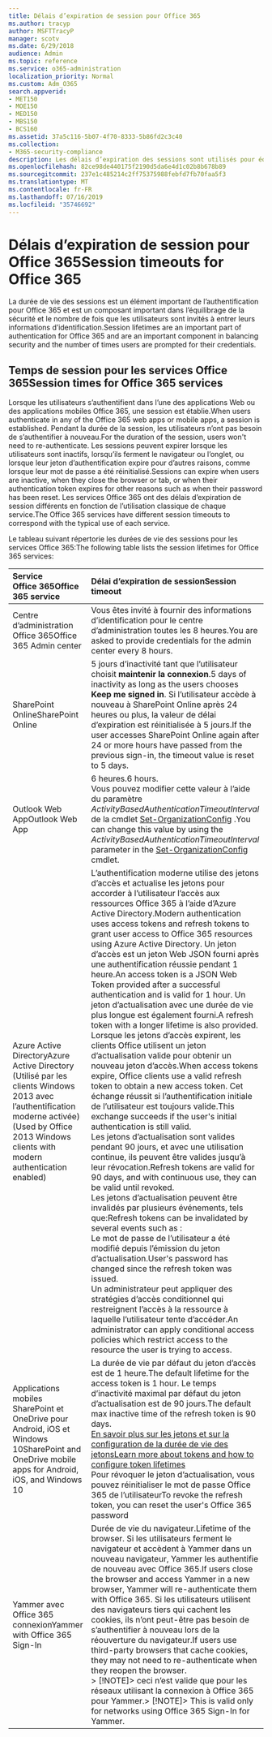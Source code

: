 ```yaml
---
title: Délais d’expiration de session pour Office 365
ms.author: tracyp
author: MSFTTracyP
manager: scotv
ms.date: 6/29/2018
audience: Admin
ms.topic: reference
ms.service: o365-administration
localization_priority: Normal
ms.custom: Adm_O365
search.appverid:
- MET150
- MOE150
- MED150
- MBS150
- BCS160
ms.assetid: 37a5c116-5b07-4f70-8333-5b86fd2c3c40
ms.collection:
- M365-security-compliance
description: Les délais d’expiration des sessions sont utilisés pour équilibrer la sécurité et faciliter l’accès dans les applications clientes Office 365.
ms.openlocfilehash: 82ce98de440175f2190d5da6e4d1c02b8b678b89
ms.sourcegitcommit: 237e1c485214c2ff75375988febfd7fb70faa5f3
ms.translationtype: MT
ms.contentlocale: fr-FR
ms.lasthandoff: 07/16/2019
ms.locfileid: "35746692"
---
```

# <a name="session-timeouts-for-office-365"></a><span data-ttu-id="55951-103">Délais d’expiration de session pour Office 365</span><span class="sxs-lookup"><span data-stu-id="55951-103">Session timeouts for Office 365</span></span>

<span data-ttu-id="55951-104">La durée de vie des sessions est un élément important de l’authentification pour Office 365 et est un composant important dans l’équilibrage de la sécurité et le nombre de fois que les utilisateurs sont invités à entrer leurs informations d’identification.</span><span class="sxs-lookup"><span data-stu-id="55951-104">Session lifetimes are an important part of authentication for Office 365 and are an important component in balancing security and the number of times users are prompted for their credentials.</span></span>
  
## <a name="session-times-for-office-365-services"></a><span data-ttu-id="55951-105">Temps de session pour les services Office 365</span><span class="sxs-lookup"><span data-stu-id="55951-105">Session times for Office 365 services</span></span>

<span data-ttu-id="55951-106">Lorsque les utilisateurs s’authentifient dans l’une des applications Web ou des applications mobiles Office 365, une session est établie.</span><span class="sxs-lookup"><span data-stu-id="55951-106">When users authenticate in any of the Office 365 web apps or mobile apps, a session is established.</span></span> <span data-ttu-id="55951-107">Pendant la durée de la session, les utilisateurs n’ont pas besoin de s’authentifier à nouveau.</span><span class="sxs-lookup"><span data-stu-id="55951-107">For the duration of the session, users won't need to re-authenticate.</span></span> <span data-ttu-id="55951-108">Les sessions peuvent expirer lorsque les utilisateurs sont inactifs, lorsqu’ils ferment le navigateur ou l’onglet, ou lorsque leur jeton d’authentification expire pour d’autres raisons, comme lorsque leur mot de passe a été réinitialisé.</span><span class="sxs-lookup"><span data-stu-id="55951-108">Sessions can expire when users are inactive, when they close the browser or tab, or when their authentication token expires for other reasons such as when their password has been reset.</span></span> <span data-ttu-id="55951-109">Les services Office 365 ont des délais d’expiration de session différents en fonction de l’utilisation classique de chaque service.</span><span class="sxs-lookup"><span data-stu-id="55951-109">The Office 365 services have different session timeouts to correspond with the typical use of each service.</span></span>
  
<span data-ttu-id="55951-110">Le tableau suivant répertorie les durées de vie des sessions pour les services Office 365:</span><span class="sxs-lookup"><span data-stu-id="55951-110">The following table lists the session lifetimes for Office 365 services:</span></span>
  
|<span data-ttu-id="55951-111">**Service Office 365**</span><span class="sxs-lookup"><span data-stu-id="55951-111">**Office 365 service**</span></span>|<span data-ttu-id="55951-112">**Délai d’expiration de session**</span><span class="sxs-lookup"><span data-stu-id="55951-112">**Session timeout**</span></span>|
|:-----|:-----|
|<span data-ttu-id="55951-113">Centre d’administration Office 365</span><span class="sxs-lookup"><span data-stu-id="55951-113">Office 365 Admin center</span></span>  <br/> |<span data-ttu-id="55951-114">Vous êtes invité à fournir des informations d’identification pour le centre d’administration toutes les 8 heures.</span><span class="sxs-lookup"><span data-stu-id="55951-114">You are asked to provide credentials for the admin center every 8 hours.</span></span>  <br/> |
|<span data-ttu-id="55951-115">SharePoint Online</span><span class="sxs-lookup"><span data-stu-id="55951-115">SharePoint Online</span></span>  <br/> |<span data-ttu-id="55951-116">5 jours d’inactivité tant que l’utilisateur choisit **maintenir la connexion**.</span><span class="sxs-lookup"><span data-stu-id="55951-116">5 days of inactivity as long as the users chooses **Keep me signed in**.</span></span> <span data-ttu-id="55951-117">Si l’utilisateur accède à nouveau à SharePoint Online après 24 heures ou plus, la valeur de délai d’expiration est réinitialisée à 5 jours.</span><span class="sxs-lookup"><span data-stu-id="55951-117">If the user accesses SharePoint Online again after 24 or more hours have passed from the previous sign-in, the timeout value is reset to 5 days.</span></span>  <br/> |
|<span data-ttu-id="55951-118">Outlook Web App</span><span class="sxs-lookup"><span data-stu-id="55951-118">Outlook Web App</span></span>  <br/> |<span data-ttu-id="55951-119">6 heures.</span><span class="sxs-lookup"><span data-stu-id="55951-119">6 hours.</span></span>  <br/> <span data-ttu-id="55951-120">Vous pouvez modifier cette valeur à l’aide du paramètre _ActivityBasedAuthenticationTimeoutInterval_ de la cmdlet [Set-OrganizationConfig](https://go.microsoft.com/fwlink/p/?LinkId=615378) .</span><span class="sxs-lookup"><span data-stu-id="55951-120">You can change this value by using the  _ActivityBasedAuthenticationTimeoutInterval_ parameter in the [Set-OrganizationConfig](https://go.microsoft.com/fwlink/p/?LinkId=615378) cmdlet.</span></span>  <br/> |
|<span data-ttu-id="55951-121">Azure Active Directory</span><span class="sxs-lookup"><span data-stu-id="55951-121">Azure Active Directory</span></span>  <br/> <span data-ttu-id="55951-122">(Utilisé par les clients Windows 2013 avec l’authentification moderne activée)</span><span class="sxs-lookup"><span data-stu-id="55951-122">(Used by Office 2013 Windows clients with modern authentication enabled)</span></span>  <br/> | <span data-ttu-id="55951-123">L’authentification moderne utilise des jetons d’accès et actualise les jetons pour accorder à l’utilisateur l’accès aux ressources Office 365 à l’aide d’Azure Active Directory.</span><span class="sxs-lookup"><span data-stu-id="55951-123">Modern authentication uses access tokens and refresh tokens to grant user access to Office 365 resources using Azure Active Directory.</span></span> <span data-ttu-id="55951-124">Un jeton d’accès est un jeton Web JSON fourni après une authentification réussie pendant 1 heure.</span><span class="sxs-lookup"><span data-stu-id="55951-124">An access token is a JSON Web Token provided after a successful authentication and is valid for 1 hour.</span></span> <span data-ttu-id="55951-125">Un jeton d’actualisation avec une durée de vie plus longue est également fourni.</span><span class="sxs-lookup"><span data-stu-id="55951-125">A refresh token with a longer lifetime is also provided.</span></span> <span data-ttu-id="55951-126">Lorsque les jetons d’accès expirent, les clients Office utilisent un jeton d’actualisation valide pour obtenir un nouveau jeton d’accès.</span><span class="sxs-lookup"><span data-stu-id="55951-126">When access tokens expire, Office clients use a valid refresh token to obtain a new access token.</span></span> <span data-ttu-id="55951-127">Cet échange réussit si l’authentification initiale de l’utilisateur est toujours valide.</span><span class="sxs-lookup"><span data-stu-id="55951-127">This exchange succeeds if the user's initial authentication is still valid.</span></span>  <br/>  <span data-ttu-id="55951-128">Les jetons d’actualisation sont valides pendant 90 jours, et avec une utilisation continue, ils peuvent être valides jusqu’à leur révocation.</span><span class="sxs-lookup"><span data-stu-id="55951-128">Refresh tokens are valid for 90 days, and with continuous use, they can be valid until revoked.</span></span>  <br/>  <span data-ttu-id="55951-129">Les jetons d’actualisation peuvent être invalidés par plusieurs événements, tels que:</span><span class="sxs-lookup"><span data-stu-id="55951-129">Refresh tokens can be invalidated by several events such as :</span></span>  <br/>  <span data-ttu-id="55951-130">Le mot de passe de l’utilisateur a été modifié depuis l’émission du jeton d’actualisation.</span><span class="sxs-lookup"><span data-stu-id="55951-130">User's password has changed since the refresh token was issued.</span></span>  <br/>  <span data-ttu-id="55951-131">Un administrateur peut appliquer des stratégies d’accès conditionnel qui restreignent l’accès à la ressource à laquelle l’utilisateur tente d’accéder.</span><span class="sxs-lookup"><span data-stu-id="55951-131">An administrator can apply conditional access policies which restrict access to the resource the user is trying to access.</span></span>  <br/> |
|<span data-ttu-id="55951-132">Applications mobiles SharePoint et OneDrive pour Android, iOS et Windows 10</span><span class="sxs-lookup"><span data-stu-id="55951-132">SharePoint and OneDrive mobile apps for Android, iOS, and Windows 10</span></span>  <br/> |<span data-ttu-id="55951-133">La durée de vie par défaut du jeton d’accès est de 1 heure.</span><span class="sxs-lookup"><span data-stu-id="55951-133">The default lifetime for the access token is 1 hour.</span></span> <span data-ttu-id="55951-134">Le temps d’inactivité maximal par défaut du jeton d’actualisation est de 90 jours.</span><span class="sxs-lookup"><span data-stu-id="55951-134">The default max inactive time of the refresh token is 90 days.</span></span>  <br/> [<span data-ttu-id="55951-135">En savoir plus sur les jetons et sur la configuration de la durée de vie des jetons</span><span class="sxs-lookup"><span data-stu-id="55951-135">Learn more about tokens and how to configure token lifetimes</span></span>](https://docs.microsoft.com/en-us/azure/active-directory/active-directory-configurable-token-lifetimes) <br/> <span data-ttu-id="55951-136">Pour révoquer le jeton d’actualisation, vous pouvez réinitialiser le mot de passe Office 365 de l’utilisateur</span><span class="sxs-lookup"><span data-stu-id="55951-136">To revoke the refresh token, you can reset the user's Office 365 password</span></span>  <br/> |
|<span data-ttu-id="55951-137">Yammer avec Office 365 connexion</span><span class="sxs-lookup"><span data-stu-id="55951-137">Yammer with Office 365 Sign-In</span></span>  <br/> |<span data-ttu-id="55951-138">Durée de vie du navigateur.</span><span class="sxs-lookup"><span data-stu-id="55951-138">Lifetime of the browser.</span></span> <span data-ttu-id="55951-139">Si les utilisateurs ferment le navigateur et accèdent à Yammer dans un nouveau navigateur, Yammer les authentifie de nouveau avec Office 365.</span><span class="sxs-lookup"><span data-stu-id="55951-139">If users close the browser and access Yammer in a new browser, Yammer will re-authenticate them with Office 365.</span></span> <span data-ttu-id="55951-140">Si les utilisateurs utilisent des navigateurs tiers qui cachent les cookies, ils n’ont peut-être pas besoin de s’authentifier à nouveau lors de la réouverture du navigateur.</span><span class="sxs-lookup"><span data-stu-id="55951-140">If users use third-party browsers that cache cookies, they may not need to re-authenticate when they reopen the browser.</span></span>  <br/> <span data-ttu-id="55951-141">> [!NOTE]> ceci n’est valide que pour les réseaux utilisant la connexion à Office 365 pour Yammer.</span><span class="sxs-lookup"><span data-stu-id="55951-141">> [!NOTE]> This is valid only for networks using Office 365 Sign-In for Yammer.</span></span>           |
   

